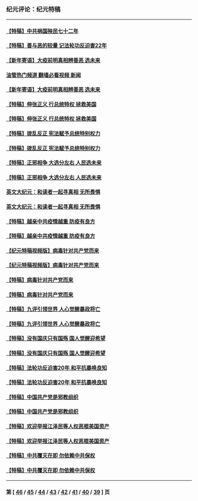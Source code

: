### 纪元评论：纪元特稿
---
#### [【特稿】中共祸国殃民七十二年](../../pages/nsc424/n13272607.md?05040330) 
#### [【特稿】善与恶的较量 记法轮功反迫害22年](../../pages/nsc424/n13086597.md?05040330) 
#### [【新年寄语】大疫前明真相辨善恶 选未来](../../pages/nsc424/n12660855.md?05040330) 
#### [油管热门频道 翻墙必看视频 新闻](ok?05040330)
#### [【新年寄语】大疫前明真相辨善恶 选未来](../../pages/nsc424/n12660855.md?05040330) 
#### [【特稿】伸张正义 行总统特权 拯救美国](../../pages/nsc424/n12616806.md?05040330) 
#### [【特稿】伸张正义 行总统特权 拯救美国](../../pages/nsc424/n12616806.md?05040330) 
#### [【特稿】拨乱反正 宪法赋予总统特别权力](../../pages/nsc424/n12598306.md?05040330) 
#### [【特稿】拨乱反正 宪法赋予总统特别权力](../../pages/nsc424/n12598306.md?05040330) 
#### [【特稿】正邪相争 大选分左右 人民选未来](../../pages/nsc424/n12545208.md?05040330) 
#### [【特稿】正邪相争 大选分左右 人民选未来](../../pages/nsc424/n12545208.md?05040330) 
#### [英文大纪元：和读者一起寻真相 无所畏惧](../../pages/nsc424/n12542027.md?05040330) 
#### [英文大纪元：和读者一起寻真相 无所畏惧](../../pages/nsc424/n12542027.md?05040330) 
#### [【特稿】越亲中共疫情越重 防疫有良方](../../pages/nsc424/n12042989.md?05040330) 
#### [【特稿】越亲中共疫情越重 防疫有良方](../../pages/nsc424/n12042989.md?05040330) 
#### [【纪元特稿视频版】病毒针对共产党而来](../../pages/nsc424/n11977328.md?05040330) 
#### [【纪元特稿视频版】病毒针对共产党而来](../../pages/nsc424/n11977328.md?05040330) 
#### [【特稿】病毒针对共产党而来](../../pages/nsc424/n11928818.md?05040330) 
#### [【特稿】病毒针对共产党而来](../../pages/nsc424/n11928818.md?05040330) 
#### [【特稿】九评引领世界 人心觉醒暴政将亡](../../pages/nsc424/n11660496.md?05040330) 
#### [【特稿】九评引领世界 人心觉醒暴政将亡](../../pages/nsc424/n11660496.md?05040330) 
#### [【特稿】没有国庆只有国殇 国人觉醒迎希望](../../pages/nsc424/n11549354.md?05040330) 
#### [【特稿】没有国庆只有国殇 国人觉醒迎希望](../../pages/nsc424/n11549354.md?05040330) 
#### [【特稿】法轮功反迫害20年 和平抗暴唤良知](../../pages/nsc424/n11389135.md?05040330) 
#### [【特稿】法轮功反迫害20年 和平抗暴唤良知](../../pages/nsc424/n11389135.md?05040330) 
#### [【特稿】中国共产党是邪教组织](../../pages/nsc424/n11355551.md?05040330) 
#### [【特稿】中国共产党是邪教组织](../../pages/nsc424/n11355551.md?05040330) 
#### [【特稿】欢迎举报江泽民等人权恶棍美国资产](../../pages/nsc424/n11303040.md?05040330) 
#### [【特稿】欢迎举报江泽民等人权恶棍美国资产](../../pages/nsc424/n11303040.md?05040330) 
#### [【特稿】中共覆灭在即 勿依赖中共保权](../../pages/nsc424/n11278510.md?05040330) 
#### [【特稿】中共覆灭在即 勿依赖中共保权](../../pages/nsc424/n11278510.md?05040330) 

---
#### 第 [ [46](./46.md?05040330) / [45](./45.md?05040330) / [44](./44.md?05040330) / [43](./43.md?05040330) / [42](./42.md?05040330) / [41](./41.md?05040330) / [40](./40.md?05040330) / [39](./39.md?05040330) ] 页
